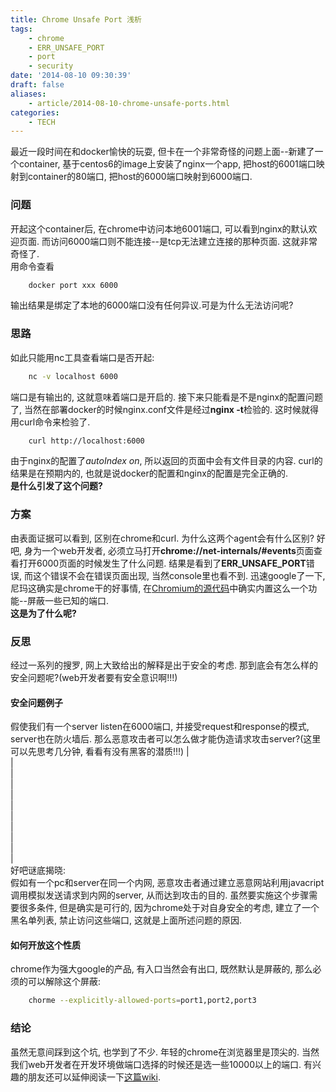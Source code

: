 ```yaml
---
title: Chrome Unsafe Port 浅析
tags:
    - chrome
    - ERR_UNSAFE_PORT
    - port
    - security
date: '2014-08-10 09:30:39'
draft: false
aliases:
    - article/2014-08-10-chrome-unsafe-ports.html
categories:
    - TECH 
---
```

  
[chromesource]: http://src.chromium.org/viewvc/chrome/trunk/src/net/base/net_util.cc?view=markup "Chrome unsafe port source code"  
[wikipagewellknownport]: http://en.wikipedia.org/wiki/List_of_TCP_and_UDP_port_numbers "Well Known ports"
  
最近一段时间在和docker愉快的玩耍, 但卡在一个非常奇怪的问题上面--新建了一个container, 基于centos6的image上安装了nginx一个app, 把host的6001端口映射到container的80端口, 把host的6000端口映射到6000端口.  
  
### 问题  
开起这个container后, 在chrome中访问本地6001端口, 可以看到nginx的默认欢迎页面. 而访问6000端口则不能连接--是tcp无法建立连接的那种页面. 这就非常奇怪了.  
用命令查看  
```Bash
    docker port xxx 6000  
``` 
    
输出结果是绑定了本地的6000端口没有任何异议.可是为什么无法访问呢?  
  
### 思路  
如此只能用nc工具查看端口是否开起:  
```Bash
    nc -v localhost 6000  
```  
      
端口是有输出的, 这就意味着端口是开启的. 接下来只能看是不是nginx的配置问题了, 当然在部署docker的时候nginx.conf文件是经过**nginx -t**检验的. 这时候就得用curl命令来检验了.  
```Bash
    curl http://localhost:6000  
``` 
  
由于nginx的配置了*autoIndex on*, 所以返回的页面中会有文件目录的内容. curl的结果是在预期内的, 也就是说docker的配置和nginx的配置是完全正确的.  
**是什么引发了这个问题?**  
  
### 方案  
由表面证据可以看到, 区别在chrome和curl. 为什么这两个agent会有什么区别? 好吧, 身为一个web开发者, 必须立马打开**chrome://net-internals/#events**页面查看打开6000页面的时候发生了什么问题. 结果是看到了**ERR_UNSAFE_PORT**错误, 而这个错误不会在错误页面出现, 当然console里也看不到. 迅速google了一下, 尼玛这确实是chrome干的好事情, 在[Chromium的源代码][chromesource]中确实内置这么一个功能--屏蔽一些已知的端口.  
**这是为了什么呢?**  
  
### 反思  
经过一系列的搜罗, 网上大致给出的解释是出于安全的考虑. 那到底会有怎么样的安全问题呢?(web开发者要有安全意识啊!!!)  

#### 安全问题例子  
假使我们有一个server listen在6000端口, 并接受request和response的模式, server也在防火墙后. 那么恶意攻击者可以怎么做才能伪造请求攻击server?(这里可以先思考几分钟, 看看有没有黑客的潜质!!!)
|  
|  
|  
|  
|  
|  
|  
|  
|  
|  
|  
好吧谜底揭晓:  
假如有一个pc和server在同一个内网, 恶意攻击者通过建立恶意网站利用javacript调用模拟发送请求到内网的server, 从而达到攻击的目的. 虽然要实施这个步骤需要很多条件, 但是确实是可行的, 因为chrome处于对自身安全的考虑, 建立了一个黑名单列表, 禁止访问这些端口, 这就是上面所述问题的原因.  
  
#### 如何开放这个性质  
chrome作为强大google的产品, 有入口当然会有出口, 既然默认是屏蔽的, 那么必须的可以解除这个屏蔽:  
```Bash
    chorme --explicitly-allowed-ports=port1,port2,port3  
```  
      
### 结论  
虽然无意间踩到这个坑, 也学到了不少. 年轻的chrome在浏览器里是顶尖的. 当然我们web开发者在开发环境做端口选择的时候还是选一些10000以上的端口. 有兴趣的朋友还可以延伸阅读一下[这篇wiki][wikipagewellknownport]. 
